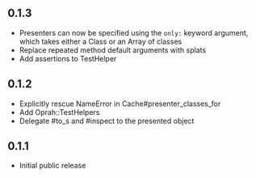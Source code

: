 0.1.3
-----

- Presenters can now be specified using the `only:` keyword
  argument, which takes either a Class or an Array of classes
- Replace repeated method default arguments with splats
- Add assertions to TestHelper

0.1.2
-----

- Explicitly rescue NameError in Cache#presenter_classes_for
- Add Oprah::TestHelpers
- Delegate #to_s and #inspect to the presented object

0.1.1
-----

- Initial public release
